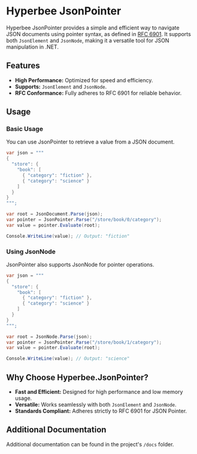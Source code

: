 # Hyperbee JsonPointer

Hyperbee JsonPointer provides a simple and efficient way to navigate JSON documents using pointer syntax, as defined in [RFC 6901](https://www.rfc-editor.org/rfc/rfc6901.html). It supports both `JsonElement` and `JsonNode`, making it a versatile tool for JSON manipulation in .NET.

## Features

- **High Performance:** Optimized for speed and efficiency.
- **Supports:** `JsonElement` and `JsonNode`.
- **RFC Conformance:** Fully adheres to RFC 6901 for reliable behavior.

## Usage

### Basic Usage

You can use JsonPointer to retrieve a value from a JSON document.

```csharp
var json = """
{ 
  "store": { 
    "book": [
      { "category": "fiction" }, 
      { "category": "science" } 
    ] 
  } 
}
""";

var root = JsonDocument.Parse(json);
var pointer = JsonPointer.Parse("/store/book/0/category");
var value = pointer.Evaluate(root);

Console.WriteLine(value); // Output: "fiction"
```

### Using JsonNode

JsonPointer also supports JsonNode for pointer operations.

```csharp
var json = """
{ 
  "store": { 
    "book": [
      { "category": "fiction" }, 
      { "category": "science" } 
    ] 
  } 
}
""";

var root = JsonNode.Parse(json);
var pointer = JsonPointer.Parse("/store/book/1/category");
var value = pointer.Evaluate(root);

Console.WriteLine(value); // Output: "science"
```

## Why Choose Hyperbee.JsonPointer?

- **Fast and Efficient:** Designed for high performance and low memory usage.
- **Versatile:** Works seamlessly with both `JsonElement` and `JsonNode`.
- **Standards Compliant:** Adheres strictly to RFC 6901 for JSON Pointer.

## Additional Documentation

Additional documentation can be found in the project's `/docs` folder.
